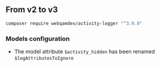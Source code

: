 ## From v2 to v3

``` bash
composer require webqamdev/activity-logger "^3.0.0"
```

### Models configuration

- The model attribute `$activity_hidden` has been renamed `$logAttributesToIgnore`

